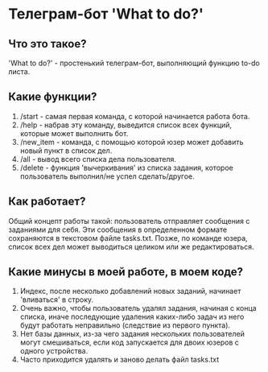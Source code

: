 # Телеграм-бот 'What to do?'


## Что это такое?

'What to do?' - простенький телеграм-бот, выполняющий функцию to-do листа. 

## Какие функции?

1) /start - самая первая команда, с которой начинается работа бота.
2) /help - набрав эту команду, выведится список всех функций, которые может выполнить бот.
3) /new_item - команда, с помощью которой юзер может добавить новый пункт в список дел.
4) /all - вывод всего списка дела пользователя.
5) /delete - функция 'вычеркивания' из списка задания, которое пользователь выполнил/не успел сделать/другое.

## Как работает?

Общий концепт работы такой: пользователь отправляет сообщения с заданиями для себя. Эти сообщения в определенном формате сохраняются в текстовом файле tasks.txt. 
Позже, по команде юзера, список всех дел может выводиться целиком или же редактироваться.

## Какие минусы в моей работе, в моем коде?

1) Индекс, после несколько добавлений новых заданий, начинает 'вливаться' в строку.
2) Очень важно, чтобы пользователь удалял задания, начиная с конца списка, иначе последующие удаления каких-либо задач из него будут работать неправильно (следствие из первого пункта).
3) Нет базы данных, из-за чего задания нескольких пользователей могут смешиваться, если код запускается для двоих юзеров с одного устройства.
4) Часто приходится удалять и заново делать файл tasks.txt
